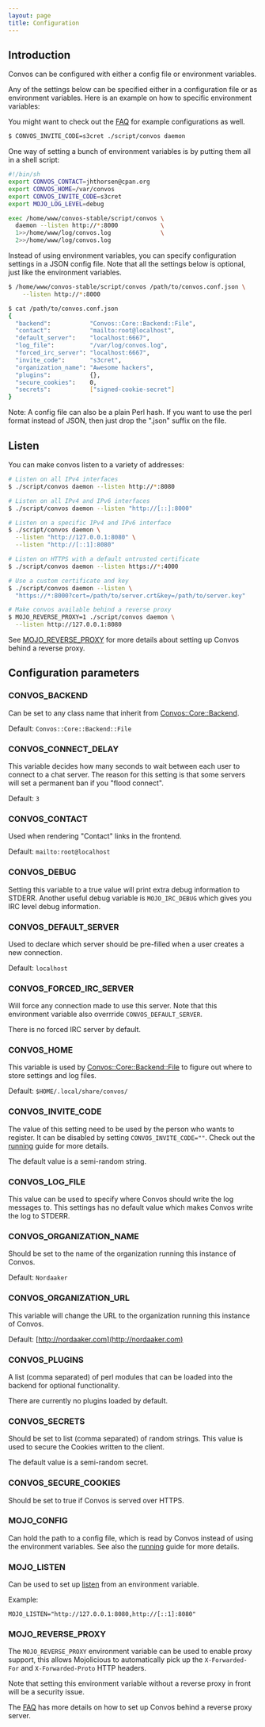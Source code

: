 ```yaml
---
layout: page
title: Configuration
---
```


<ul class="toc"></ul>

## Introduction

Convos can be configured with either a config file or environment variables.

Any of the settings below can be specified either in a configuration file or
as environment variables. Here is an example on how to specific environment
variables:

You might want to check out the [FAQ](./faq.html) for example configurations
as well.

```bash
$ CONVOS_INVITE_CODE=s3cret ./script/convos daemon
```

One way of setting a bunch of environment variables is by putting them all in
a shell script:

```bash
#!/bin/sh
export CONVOS_CONTACT=jhthorsen@cpan.org
export CONVOS_HOME=/var/convos
export CONVOS_INVITE_CODE=s3cret
export MOJO_LOG_LEVEL=debug

exec /home/www/convos-stable/script/convos \
  daemon --listen http://*:8000            \
  1>>/home/www/log/convos.log              \
  2>>/home/www/log/convos.log
```

Instead of using environment variables, you can specify configuration settings
in a JSON config file. Note that all the settings below is optional, just like
the environment variables.

```bash
$ /home/www/convos-stable/script/convos /path/to/convos.conf.json \
    --listen http://*:8000

$ cat /path/to/convos.conf.json
{
  "backend":           "Convos::Core::Backend::File",
  "contact":           "mailto:root@localhost",
  "default_server":    "localhost:6667",
  "log_file":          "/var/log/convos.log",
  "forced_irc_server": "localhost:6667",
  "invite_code":       "s3cret",
  "organization_name": "Awesome hackers",
  "plugins":           {},
  "secure_cookies":    0,
  "secrets":           ["signed-cookie-secret"]
}
```

Note: A config file can also be a plain Perl hash. If you want to use the perl
format instead of JSON, then just drop the ".json" suffix on the file.

## Listen

You can make convos listen to a variety of addresses:

```bash
# Listen on all IPv4 interfaces
$ ./script/convos daemon --listen http://*:8080

# Listen on all IPv4 and IPv6 interfaces
$ ./script/convos daemon --listen "http://[::]:8000"

# Listen on a specific IPv4 and IPv6 interface
$ ./script/convos daemon \
  --listen "http://127.0.0.1:8080" \
  --listen "http://[::1]:8080"

# Listen on HTTPS with a default untrusted certificate
$ ./script/convos daemon --listen https://*:4000

# Use a custom certificate and key
$ ./script/convos daemon --listen \
  "https://*:8000?cert=/path/to/server.crt&key=/path/to/server.key"

# Make convos available behind a reverse proxy
$ MOJO_REVERSE_PROXY=1 ./script/convos daemon \
  --listen http://127.0.0.1:8080
```

See [MOJO_REVERSE_PROXY](#mojoreverseproxy) for more details about setting
up Convos behind a reverse proxy.

## Configuration parameters

### CONVOS_BACKEND

Can be set to any class name that inherit from
[Convos::Core::Backend](https://github.com/Nordaaker/convos/blob/master/lib/Convos/Core/Backend.pm).

Default: `Convos::Core::Backend::File`

### CONVOS_CONNECT_DELAY

This variable decides how many seconds to wait between each user to connect
to a chat server. The reason for this setting is that some servers will set
a permanent ban if you "flood connect".

Default: `3`

### CONVOS_CONTACT

Used when rendering "Contact" links in the frontend.

Default: `mailto:root@localhost`

### CONVOS_DEBUG

Setting this variable to a true value will print extra debug information to
STDERR. Another useful debug variable is `MOJO_IRC_DEBUG` which gives you
IRC level debug information.

### CONVOS_DEFAULT_SERVER

Used to declare which server should be pre-filled when a user creates a new
connection.

Default: `localhost`

### CONVOS_FORCED_IRC_SERVER

Will force any connection made to use this server. Note that this
environment variable also overrride `CONVOS_DEFAULT_SERVER`.

There is no forced IRC server by default.

### CONVOS_HOME

This variable is used by
[Convos::Core::Backend::File](https://github.com/Nordaaker/convos/blob/master/lib/Convos/Core/Backend/File.pm)
to figure out where to store settings and log files.

Default: `$HOME/.local/share/convos/`

### CONVOS_INVITE_CODE

The value of this setting need to be used by the person who wants to
register. It can be disabled by setting `CONVOS_INVITE_CODE=""`. Check out
the [running](/doc/running.html) guide for more details.

The default value is a semi-random string.

### CONVOS_LOG_FILE

This value can be used to specify where Convos should write the log messages
to. This settings has no default value which makes Convos write the log to
STDERR.

### CONVOS_ORGANIZATION_NAME

Should be set to the name of the organization running this instance of
Convos.

Default: `Nordaaker`

### CONVOS_ORGANIZATION_URL

This variable will change the URL to the organization running this instance of
Convos.

Default: [http://nordaaker.com](http://nordaaker.com)

### CONVOS_PLUGINS

A list (comma separated) of perl modules that can be loaded into the backend
for optional functionality.

There are currently no plugins loaded by default.

### CONVOS_SECRETS

Should be set to list (comma separated) of random strings. This value is used
to secure the Cookies written to the client.

The default value is a semi-random secret.

### CONVOS_SECURE_COOKIES

Should be set to true if Convos is served over HTTPS.

### MOJO_CONFIG

Can hold the path to a config file, which is read by Convos instead of using
the environment variables. See also the [running](/doc/running.html) guide
for more details.

### MOJO_LISTEN

Can be used to set up [listen](#listen) from an environment variable.

Example:

    MOJO_LISTEN="http://127.0.0.1:8080,http://[::1]:8080"

### MOJO_REVERSE_PROXY

The `MOJO_REVERSE_PROXY` environment variable can be used to enable proxy
support, this allows Mojolicious to automatically pick up the
`X-Forwarded-For` and `X-Forwarded-Proto` HTTP headers.

Note that setting this environment variable without a reverse proxy in front
will be a security issue.

The [FAQ](./faq.html#can-convos-run-behind-behind-my-favorite-web-server)
has more details on how to set up Convos behind a reverse proxy server.
